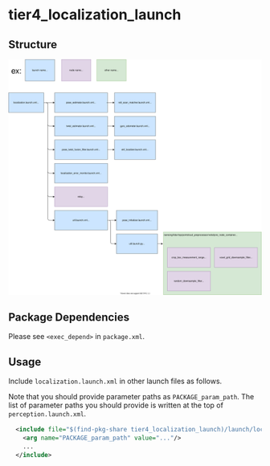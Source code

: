 # tier4_localization_launch

## Structure

![tier4_localization_launch](./localization_launch.drawio.svg)

## Package Dependencies

Please see `<exec_depend>` in `package.xml`.

## Usage

Include `localization.launch.xml` in other launch files as follows.

Note that you should provide parameter paths as `PACKAGE_param_path`. The list of parameter paths you should provide is written at the top of `perception.launch.xml`.

```xml
  <include file="$(find-pkg-share tier4_localization_launch)/launch/localization.launch.xml">
    <arg name="PACKAGE_param_path" value="..."/>
    ...
  </include>
```
